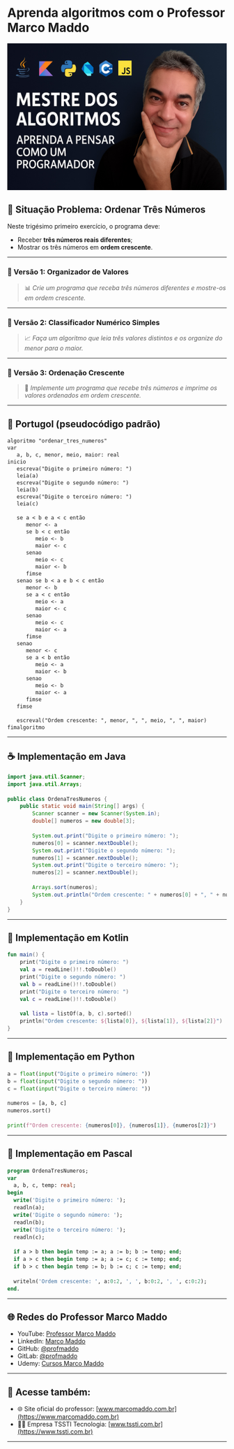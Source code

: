 # Aprenda algoritmos com o Professor Marco Maddo
![Mestre dos Algoritmos](https://raw.githubusercontent.com/profmaddo/algoritmos-resolvidos-java-kotlin-python-pascal/main/images/mestre-dos-algoritmos-02.jpeg)
## 🧠 Situação Problema: Ordenar Três Números

Neste trigésimo primeiro exercício, o programa deve:

- Receber **três números reais diferentes**;
- Mostrar os três números em **ordem crescente**.

---

### 🧮 Versão 1: Organizador de Valores
> 📊 *Crie um programa que receba três números diferentes e mostre-os em ordem crescente.*

---

### 📏 Versão 2: Classificador Numérico Simples
> 📈 *Faça um algoritmo que leia três valores distintos e os organize do menor para o maior.*

---

### 🔢 Versão 3: Ordenação Crescente
> 🧠 *Implemente um programa que recebe três números e imprime os valores ordenados em ordem crescente.*

---

## 💬 Portugol (pseudocódigo padrão)

```portugol
algoritmo "ordenar_tres_numeros"
var
   a, b, c, menor, meio, maior: real
inicio
   escreva("Digite o primeiro número: ")
   leia(a)
   escreva("Digite o segundo número: ")
   leia(b)
   escreva("Digite o terceiro número: ")
   leia(c)

   se a < b e a < c então
      menor <- a
      se b < c então
         meio <- b
         maior <- c
      senao
         meio <- c
         maior <- b
      fimse
   senao se b < a e b < c então
      menor <- b
      se a < c então
         meio <- a
         maior <- c
      senao
         meio <- c
         maior <- a
      fimse
   senao
      menor <- c
      se a < b então
         meio <- a
         maior <- b
      senao
         meio <- b
         maior <- a
      fimse
   fimse

   escreval("Ordem crescente: ", menor, ", ", meio, ", ", maior)
fimalgoritmo
```

---

## ☕ Implementação em Java

```java
import java.util.Scanner;
import java.util.Arrays;

public class OrdenaTresNumeros {
    public static void main(String[] args) {
        Scanner scanner = new Scanner(System.in);
        double[] numeros = new double[3];

        System.out.print("Digite o primeiro número: ");
        numeros[0] = scanner.nextDouble();
        System.out.print("Digite o segundo número: ");
        numeros[1] = scanner.nextDouble();
        System.out.print("Digite o terceiro número: ");
        numeros[2] = scanner.nextDouble();

        Arrays.sort(numeros);
        System.out.println("Ordem crescente: " + numeros[0] + ", " + numeros[1] + ", " + numeros[2]);
    }
}
```

---

## 💙 Implementação em Kotlin

```kotlin
fun main() {
    print("Digite o primeiro número: ")
    val a = readLine()!!.toDouble()
    print("Digite o segundo número: ")
    val b = readLine()!!.toDouble()
    print("Digite o terceiro número: ")
    val c = readLine()!!.toDouble()

    val lista = listOf(a, b, c).sorted()
    println("Ordem crescente: ${lista[0]}, ${lista[1]}, ${lista[2]}")
}
```

---

## 🐍 Implementação em Python

```python
a = float(input("Digite o primeiro número: "))
b = float(input("Digite o segundo número: "))
c = float(input("Digite o terceiro número: "))

numeros = [a, b, c]
numeros.sort()

print(f"Ordem crescente: {numeros[0]}, {numeros[1]}, {numeros[2]}")
```

---

## 🧙 Implementação em Pascal

```pascal
program OrdenaTresNumeros;
var
  a, b, c, temp: real;
begin
  write('Digite o primeiro número: ');
  readln(a);
  write('Digite o segundo número: ');
  readln(b);
  write('Digite o terceiro número: ');
  readln(c);

  if a > b then begin temp := a; a := b; b := temp; end;
  if a > c then begin temp := a; a := c; c := temp; end;
  if b > c then begin temp := b; b := c; c := temp; end;

  writeln('Ordem crescente: ', a:0:2, ', ', b:0:2, ', ', c:0:2);
end.
```

---

## 🌐 Redes do Professor Marco Maddo

- YouTube: [Professor Marco Maddo](https://www.youtube.com/@ProfessorMarcoMaddo)
- LinkedIn: [Marco Maddo](https://www.linkedin.com/in/marcomaddo/)
- GitHub: [@profmaddo](https://github.com/profmaddo)
- GitLab: [@profmaddo](https://gitlab.com/profmaddo)
- Udemy: [Cursos Marco Maddo](https://www.udemy.com/user/marcomaddo/)

---

## 🚀 Acesse também:

- 🌐 Site oficial do professor: [www.marcomaddo.com.br](https://www.marcomaddo.com.br)
- 🧑‍💼 Empresa TSSTI Tecnologia: [www.tssti.com.br](https://www.tssti.com.br)

---
